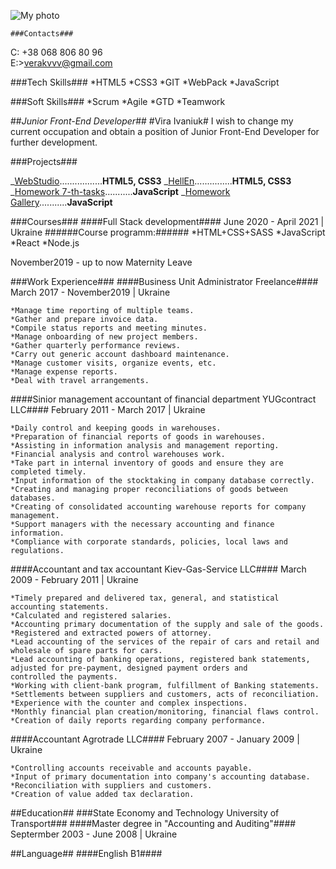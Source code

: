 ![My photo](./img/my_photo.jpg)

    ###Contacts###

C: +38 068 806 80 96  
E:>verakvvv@gmail.com

###Tech Skills###
*HTML5
*CSS3
*GIT
*WebPack
\*JavaScript

###Soft Skills###
*Scrum
*Agile
*GTD
*Teamwork

##_Junior Front-End Developer_##
#Vira Ivaniuk#
I wish to change my current occupation and obtain a position of Junior Front-End Developer for further development.

###Projects###

_[WebStudio](https://veraivaniuk.github.io/goit-markup-hw-08).................**HTML5, CSS3**
_[HellEn](https://veraivaniuk.github.io/team-project-9-hell-en)...............**HTML5, CSS3**
_[Homework 7-th-tasks](https://veraivaniuk.github.io/goit-js-hw-07)...........**JavaScript**
_[Homework Gallery](https://veraivaniuk.github.io/goit-js-hw-08-gallery)...........**JavaScript**

###Courses###
####Full Stack development####
June 2020 - April 2021 | Ukraine
######Course programm:######
*HTML+CSS+SASS
*JavaScript
*React
*Node.js

November2019 - up to now Maternity Leave

###Work Experience###
####Business Unit Administrator Freelance####
March 2017 - November2019 | Ukraine

    *Manage time reporting of multiple teams.
    *Gather and prepare invoice data.
    *Compile status reports and meeting minutes.
    *Manage onboarding of new project members.
    *Gather quarterly performance reviews.
    *Carry out generic account dashboard maintenance.
    *Manage customer visits, organize events, etc.
    *Manage expense reports.
    *Deal with travel arrangements.

####Sinior management accountant of financial department YUGcontract LLC####
February 2011 - March 2017 | Ukraine

    *Daily control and keeping goods in warehouses.
    *Preparation of financial reports of goods in warehouses.
    *Assisting in information analysis and management reporting.
    *Financial analysis and control warehouses work.
    *Take part in internal inventory of goods and ensure they are completed timely.
    *Input information of the stocktaking in company database correctly.
    *Creating and managing proper reconciliations of goods between databases.
    *Creating of consolidated accounting warehouse reports for company management.
    *Support managers with the necessary accounting and finance information.
    *Compliance with corporate standards, policies, local laws and regulations.

####Accountant and tax accountant Kiev-Gas-Service LLC####
March 2009 - February 2011 | Ukraine

    *Timely prepared and delivered tax, general, and statistical accounting statements.
    *Calculated and registered salaries.
    *Accounting primary documentation of the supply and sale of the goods.
    *Registered and extracted powers of attorney.
    *Lead accounting of the services of the repair of cars and retail and wholesale of spare parts for cars.
    *Lead accounting of banking operations, registered bank statements, adjusted for pre-payment, designed payment orders and
    controlled the payments.
    *Working with client-bank program, fulfillment of Banking statements.
    *Settlements between suppliers and customers, acts of reconciliation.
    *Experience with the counter and complex inspections.
    *Monthly financial plan creation/monitoring, financial flaws control.
    *Creation of daily reports regarding company performance.

####Accountant Agrotrade LLC####
February 2007 - January 2009 | Ukraine

    *Controlling accounts receivable and accounts payable.
    *Input of primary documentation into company's accounting database.
    *Reconciliation with suppliers and customers.
    *Creation of value added tax declaration.

##Education##
###State Economy and Technology University of Transport###
####Master degree in "Accounting and Auditing"####
Septermber 2003 - June 2008 | Ukraine

##Language##
####English B1####
